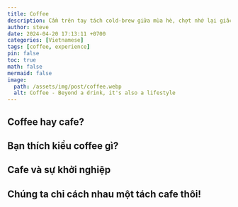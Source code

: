```yaml
---
title: Coffee
description: Cầm trên tay tách cold-brew giữa mùa hè, chợt nhớ lại giấc mơ khởi nghiệp về một quán cafe ngày xưa mà mình từng ấp ủ ...
author: steve
date: 2024-04-20 17:13:11 +0700
categories: [Vietnamese]
tags: [coffee, experience]
pin: false
toc: true
math: false
mermaid: false
image:
  path: /assets/img/post/coffee.webp
  alt: Coffee - Beyond a drink, it's also a lifestyle
---
```

## Coffee hay cafe?
## Bạn thích kiểu coffee gì?
## Cafe và sự khởi nghiệp
## Chúng ta chỉ cách nhau một tách cafe thôi!
